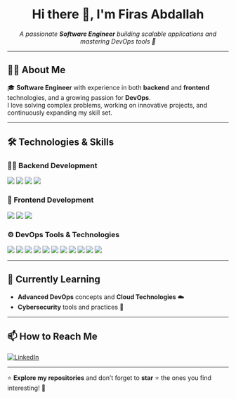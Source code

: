 <h1 align="center">Hi there 👋, I'm Firas Abdallah</h1>

<p align="center">
    <em>A passionate <strong>Software Engineer</strong> building scalable applications and mastering DevOps tools 🚀</em>
</p>

---

## 👨‍💻 About Me

🎓 **Software Engineer** with experience in both **backend** and **frontend** technologies, and a growing passion for **DevOps**.  
I love solving complex problems, working on innovative projects, and continuously expanding my skill set.

---

## 🛠️ Technologies & Skills

### 👨‍🏭 Backend Development  
<p align="left">
  <img src="https://img.shields.io/badge/Spring%20Boot-6DB33F?style=for-the-badge&logo=springboot&logoColor=white"/>
  <img src="https://img.shields.io/badge/.NET-512BD4?style=for-the-badge&logo=dotnet&logoColor=white"/>
  <img src="https://img.shields.io/badge/Symfony-000000?style=for-the-badge&logo=symfony&logoColor=white"/>
  <img src="https://img.shields.io/badge/JavaFX-007396?style=for-the-badge&logo=java&logoColor=white"/>
</p>

### 🎨 Frontend Development  
<p align="left">
  <img src="https://img.shields.io/badge/Angular-DD0031?style=for-the-badge&logo=angular&logoColor=white"/>
  <img src="https://img.shields.io/badge/Flutter-02569B?style=for-the-badge&logo=flutter&logoColor=white"/>
  <img src="https://img.shields.io/badge/Glade-0078D7?style=for-the-badge&logo=visualstudio&logoColor=white"/>
</p>

### ⚙️ DevOps Tools & Technologies  
<p align="left">
  <img src="https://img.shields.io/badge/Jenkins-D24939?style=for-the-badge&logo=jenkins&logoColor=white"/>
  <img src="https://img.shields.io/badge/Docker-2496ED?style=for-the-badge&logo=docker&logoColor=white"/>
  <img src="https://img.shields.io/badge/Kubernetes-326CE5?style=for-the-badge&logo=kubernetes&logoColor=white"/>
  <img src="https://img.shields.io/badge/Prometheus-E6522C?style=for-the-badge&logo=prometheus&logoColor=white"/>
  <img src="https://img.shields.io/badge/Grafana-F46800?style=for-the-badge&logo=grafana&logoColor=white"/>
  <img src="https://img.shields.io/badge/GitLab-FC6D26?style=for-the-badge&logo=gitlab&logoColor=white"/>
  <img src="https://img.shields.io/badge/SonarQube-4E9BCD?style=for-the-badge&logo=sonarqube&logoColor=white"/>
  <img src="https://img.shields.io/badge/Nginx-009639?style=for-the-badge&logo=nginx&logoColor=white"/>
  <img src="https://img.shields.io/badge/Tomcat-F8DC75?style=for-the-badge&logo=apachetomcat&logoColor=black"/>
  <img src="https://img.shields.io/badge/pfSense-23324D?style=for-the-badge&logo=pfsense&logoColor=white"/>
  <img src="https://img.shields.io/badge/Kali%20Linux-557C94?style=for-the-badge&logo=kalilinux&logoColor=white"/>
</p>

---

## 🌱 Currently Learning  
- **Advanced DevOps** concepts and **Cloud Technologies** ☁️  
- **Cybersecurity** tools and practices 🔐



---

## 📫 How to Reach Me  
<p align="left">
  <a href="https://www.linkedin.com/in/firas--abdallah/">
    <img src="https://img.shields.io/badge/LinkedIn-%230077B5.svg?&style=for-the-badge&logo=linkedin&logoColor=white" alt="LinkedIn"/>
  </a>
</p>

---

⭐️ **Explore my repositories** and don’t forget to **star** ⭐ the ones you find interesting! 🚀
